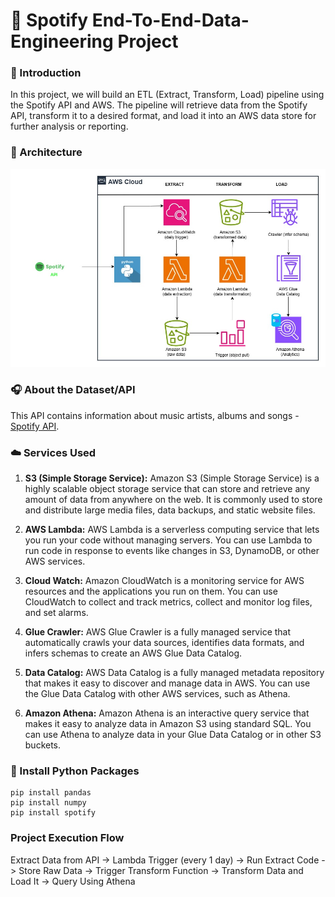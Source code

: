# 🎵 Spotify End-To-End-Data-Engineering Project

### 📘 Introduction
In this project, we will build an ETL (Extract, Transform, Load) pipeline using the Spotify API and AWS. The pipeline will retrieve data from the Spotify API, transform it to a desired format, and load it into an AWS data store for further analysis or reporting. 

### 🧱 Architecture
![Architecture Diagram.](https://github.com/rushi4git/spotify-end-to-end-data-engineering-project/blob/main/architecture_diagram_spotify.jpg)

### 🎧 About the Dataset/API
This API contains information about music artists, albums and songs - [Spotify API](https://developer.spotify.com/documentation/web-api).

### ☁️ Services Used
1. **S3 (Simple Storage Service):** Amazon S3 (Simple Storage Service) is a highly scalable object storage service that can store and retrieve any amount of data from anywhere on the web. It is commonly used to store and distribute large media files, data backups, and static website files.

2. **AWS Lambda:** AWS Lambda is a serverless computing service that lets you run your code without managing servers. You can use Lambda to run code in response to events like changes in S3, DynamoDB, or other AWS services.

3. **Cloud Watch:** Amazon CloudWatch is a monitoring service for AWS resources and the applications you run on them. You can use CloudWatch to collect and track metrics, collect and monitor log files, and set alarms.

4. **Glue Crawler:** AWS Glue Crawler is a fully managed service that automatically crawls your data sources, identifies data formats, and infers schemas to create an AWS Glue Data Catalog.

5. **Data Catalog:** AWS Data Catalog is a fully managed metadata repository that makes it easy to discover and manage data in AWS. You can use the Glue Data Catalog with other AWS services, such as Athena.

6. **Amazon Athena:** Amazon Athena is an interactive query service that makes it easy to analyze data in Amazon S3 using standard SQL. You can use Athena to analyze data in your Glue Data Catalog or in other S3 buckets.

### 🐍 Install Python Packages
```
pip install pandas
pip install numpy
pip install spotify
```

### Project Execution Flow
Extract Data from API -> Lambda Trigger (every 1 day) -> Run Extract Code -> Store Raw Data -> Trigger Transform Function -> Transform Data and Load It -> Query Using Athena
